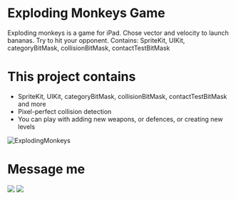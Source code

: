 # Exploding Monkeys Game
Exploding monkeys is a game for iPad. Chose vector and velocity to launch bananas. Try to hit your opponent. Contains: SpriteKit, UIKit, categoryBitMask, collisionBitMask, contactTestBitMask

# This project contains

* SpriteKit, UIKit, categoryBitMask, collisionBitMask, contactTestBitMask and more
* Pixel-perfect collision detection
* You can play with adding new weapons, or defences, or creating new levels

![ExplodingMonkeys](https://github.com/NickSagan/MarbleMaze/blob/main/Screenshot.jpg?raw=true)

# Message me
[![](https://upload.wikimedia.org/wikipedia/commons/thumb/8/82/Telegram_logo.svg/64px-Telegram_logo.svg.png)](https://t.me/NickSagan)
[![](https://upload.wikimedia.org/wikipedia/commons/thumb/c/ca/LinkedIn_logo_initials.png/64px-LinkedIn_logo_initials.png)](https://www.linkedin.com/in/nicksagan/)
